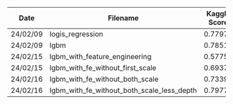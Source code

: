| Date | Filename | Kaggle Score | Best |
|---|---|---|---|
| 24/02/09 | logis_regression | 0.77975 |  |
| 24/02/09 | lgbm | 0.78512 | |
| 24/02/15 | lgbm_with_feature_engineering | 0.5775 |  |
| 24/02/15 | lgbm_with_fe_without_first_scale | 0.69371 |  |
| 24/02/16 | lgbm_with_fe_without_both_scale | 0.73392 |  |
| 24/02/16 | lgbm_with_fe_without_both_scale_less_depth | 0.79775 | * |